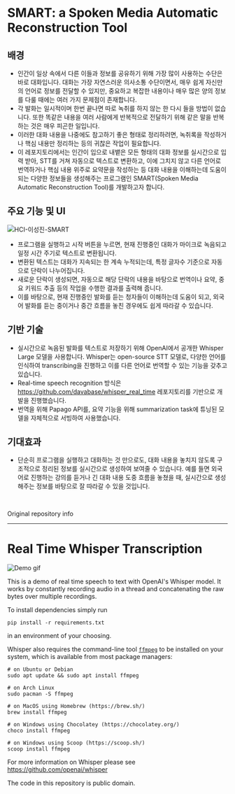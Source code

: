 # SMART: a Spoken Media Automatic Reconstruction Tool
## 배경
- 인간이 일상 속에서 다른 이들과 정보를 공유하기 위해 가장 많이 사용하는 수단은 바로 대화입니다. 대화는 가장 자연스러운 의사소통 수단이면서, 매우 쉽게 자신만의 언어로 정보를 전달할 수 있지만, 중요하고 복잡한 내용이나 매우 많은 양의 정보를 다룰 때에는 여러 가지 문제점이 존재합니다.
- 각 발화는 일시적이며 한번 끝나면 따로 녹취를 하지 않는 한 다시 들을 방법이 없습니다. 또한 똑같은 내용을 여러 사람에게 반복적으로 전달하기 위해 같은 말을 반복하는 것은 매우 피곤한 일입니다.
- 이러한 대화 내용을 나중에도 참고하기 좋은 형태로 정리하려면, 녹취록을 작성하거나 핵심 내용만 정리하는 등의 귀찮은 작업이 필요합니다.
- 이 레포지토리에서는 인간이 입으로 내뱉은 모든 형태의 대화 정보를 실시간으로 입력 받아, STT를 거쳐 자동으로 텍스트로 변환하고, 이에 그치지 않고 다른 언어로 번역하거나 핵심 내용 위주로 요약문을 작성하는 등 대화 내용을 이해하는데 도움이 되는 다양한 정보들을 생성해주는 프로그램인 SMART(Spoken Media Automatic Reconstruction Tool)를 개발하고자 합니다.

## 주요 기능 및 UI

![HCI-이성진-SMART](https://user-images.githubusercontent.com/44901828/228768201-2841fce4-db73-44ed-9909-8689ea95f749.png)

- 프로그램을 실행하고 시작 버튼을 누르면, 현재 진행중인 대화가 마이크로 녹음되고 일정 시간 주기로 텍스트로 변환됩니다.
- 변환된 텍스트는 대화가 지속되는 한 계속 누적되는데, 특정 글자수 기준으로 자동으로 단락이 나누어집니다.
- 새로운 단락이 생성되면, 자동으로 해당 단락의 내용을 바탕으로 번역이나 요약, 중요 키워드 추출 등의 작업을 수행한 결과를 출력해 줍니다.
- 이를 바탕으로, 현재 진행중인 발화를 듣는 청자들이 이해하는데 도움이 되고, 외국어 발화를 듣는 중이거나 중간 흐름을 놓친 경우에도 쉽게 따라갈 수 있습니다.

## 기반 기술
- 실시간으로 녹음된 발화를 텍스트로 저장하기 위해 OpenAI에서 공개한 Whisper Large 모델을 사용합니다. Whisper는 open-source STT 모델로, 다양한 언어를 인식하여 transcribing을 진행하고 이를 다른 언어로 번역할 수 있는 기능을 갖추고 있습니다.
- Real-time speech recognition 방식은 https://github.com/davabase/whisper_real_time 레포지토리를 기반으로 개발을 진행했습니다.
- 번역을 위해 Papago API를, 요약 기능을 위해 summarization task에 튜닝된 모델을 자체적으로 서빙하여 사용했습니다.

## 기대효과
- 단순히 프로그램을 실행하고 대화하는 것 만으로도, 대화 내용을 놓치지 않도록 구조적으로 정리된 정보를 실시간으로 생성하여 보여줄 수 있습니다. 예를 들면 외국어로 진행하는 강의를 듣거나 긴 대화 내용 도중 흐름을 놓쳤을 때, 실시간으로 생성해주는 정보를 바탕으로 잘 따라갈 수 있을 것입니다.

<br>

Original repository info

---


# Real Time Whisper Transcription

![Demo gif](demo.gif)

This is a demo of real time speech to text with OpenAI's Whisper model. It works by constantly recording audio in a thread and concatenating the raw bytes over multiple recordings.

To install dependencies simply run
```
pip install -r requirements.txt
```
in an environment of your choosing.

Whisper also requires the command-line tool [`ffmpeg`](https://ffmpeg.org/) to be installed on your system, which is available from most package managers:

```
# on Ubuntu or Debian
sudo apt update && sudo apt install ffmpeg

# on Arch Linux
sudo pacman -S ffmpeg

# on MacOS using Homebrew (https://brew.sh/)
brew install ffmpeg

# on Windows using Chocolatey (https://chocolatey.org/)
choco install ffmpeg

# on Windows using Scoop (https://scoop.sh/)
scoop install ffmpeg
```

For more information on Whisper please see https://github.com/openai/whisper

The code in this repository is public domain.